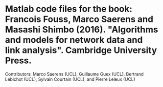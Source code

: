 # Matlab code files for the book: Francois Fouss, Marco Saerens and Masashi Shimbo (2016). "Algorithms and models for network data and link analysis". Cambridge University Press.

Contributors: Marco Saerens (UCL), Guillaume Guex (UCL), Bertrand Lebichot (UCL), Sylvain Courtain (UCL), and Pierre Leleux (UCL)
